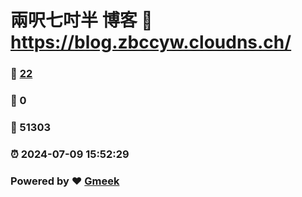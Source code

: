 # 兩呎七吋半 博客 :link: https://blog.zbccyw.cloudns.ch/ 
### :page_facing_up: [22](https://blog.zbccyw.cloudns.ch//tag.html) 
### :speech_balloon: 0 
### :hibiscus: 51303 
### :alarm_clock: 2024-07-09 15:52:29 
### Powered by :heart: [Gmeek](https://github.com/Meekdai/Gmeek)
